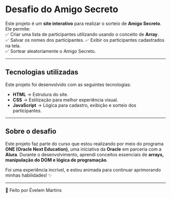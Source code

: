 # Desafio do Amigo Secreto  

Este projeto é um **site interativo** para realizar o sorteio de **Amigo Secreto**. 
Ele permite:  
✅ Criar uma lista de participantes utilizando usando o conceito de **Array**.  
✅ Salvar os nomes dos participantes. 
✅ Exibir os participantes cadastrados na tela.  
✅ Sortear aleatoriamente o Amigo Secreto.  

---

## Tecnologias utilizadas  

Este projeto foi desenvolvido com as seguintes tecnologias:  
- **HTML** → Estrutura do site.  
- **CSS** → Estilização para melhor experiência visual.  
- **JavaScript** → Lógica para cadastro, exibição e sorteio dos participantes.  

---

## Sobre o desafio  

Este projeto faz parte do curso que estou realizando por meio do programa **ONE (Oracle Next Education)**, uma iniciativa da **Oracle** em parceria 
com a **Alura**. Durante o desenvolvimento, aprendi conceitos essenciais de **arrays, manipulação do DOM e lógica de programação**.  

Foi uma experiência incrível, e estou animada para continuar aprimorando minhas habilidades! ✨  

---

📌 Feito por Évelem Martins


